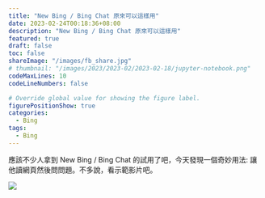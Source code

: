 ```yaml
---
title: "New Bing / Bing Chat 原來可以這樣用"
date: 2023-02-24T00:18:36+08:00
description: "New Bing / Bing Chat 原來可以這樣用"
featured: true
draft: false
toc: false
shareImage: "/images/fb_share.jpg"
# thumbnail: "/images/2023/2023-02/2023-02-18/jupyter-notebook.png"
codeMaxLines: 10
codeLineNumbers: false

# Override global value for showing the figure label.
figurePositionShow: true
categories:
  - Bing
tags:
  - Bing
---
```


應該不少人拿到 New Bing / Bing Chat 的試用了吧，今天發現一個奇妙用法: 讓他讀網頁然後問問題。不多說，看示範影片吧。

<!--more-->

  ![](/images/2023/2023-02/2023-02-24/jimmyliao4.git)
